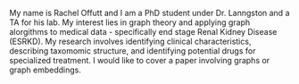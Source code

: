My name is Rachel Offutt and I am a PhD student under Dr. Lanngston and a TA for his lab. My interest lies in graph theory and applying 
graph alorgithms to medical data - specifically end stage Renal Kidney Disease (ESRKD). My research involves identifying clinical characteristics, 
describing taxomomic structure, and identifying potential drugs for specialized treatment. I would like to cover a paper involving graphs or graph embeddings.
